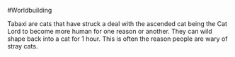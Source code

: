 #Worldbuilding 

Tabaxi are cats that have struck a deal with the ascended cat being the Cat Lord to become more human for one reason or another. They can wild shape back into a cat for 1 hour. This is often the reason people are wary of stray cats.